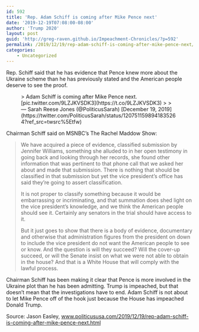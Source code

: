 ```yaml
---
id: 592
title: 'Rep. Adam Schiff is coming after Mike Pence next'
date: '2019-12-19T07:08:00-08:00'
author: 'Trump 2020'
layout: post
guid: 'http://greg-raven.github.io/Impeachment-Chronicles/?p=592'
permalink: /2019/12/19/rep-adam-schiff-is-coming-after-mike-pence-next/
categories:
    - Uncategorized
---
```


Rep. Schiff said that he has evidence that Pence knew more about the Ukraine scheme than he has previously stated and the American people deserve to see the proof.

<figure class="wp-block-embed is-type-rich is-provider-twitter wp-block-embed-twitter"><div class="wp-block-embed__wrapper">> Adam Schiff is coming after Mike Pence next. [pic.twitter.com/9LZJKVSDK3](https://t.co/9LZJKVSDK3)
> 
> — Sarah Reese Jones (@PoliticusSarah) [December 19, 2019](https://twitter.com/PoliticusSarah/status/1207511598941835264?ref_src=twsrc%5Etfw)

<script async="" charset="utf-8" src="https://platform.twitter.com/widgets.js"></script></div></figure>Chairman Schiff said on MSNBC’s The Rachel Maddow Show:

> We have acquired a piece of evidence, classified submission by Jennifer Williams, something she alluded to in her open testimony in going back and looking through her records, she found other information that was pertinent to that phone call that we asked her about and made that submission. There is nothing that should be classified in that submission but yet the vice president’s office has said they’re going to assert classification.
> 
> It is not proper to classify something because it would be embarrassing or incriminating, and that summation does shed light on the vice president’s knowledge, and we think the American people should see it. Certainly any senators in the trial should have access to it.
> 
> But it just goes to show that there is a body of evidence, documentary and otherwise that administration figures from the president on down to include the vice president do not want the American people to see or know. And the question is will they succeed? Will the cover-up succeed, or will the Senate insist on what we were not able to obtain in the house? And that is a White House that will comply with the lawful process.

Chairman Schiff has been making it clear that Pence is more involved in the Ukraine plot than he has been admitting. Trump is impeached, but that doesn’t mean that the investigations have to end. Adam Schiff is not about to let Mike Pence off of the hook just because the House has impeached Donald Trump.

Source: Jason Easley, www.politicususa.com/2019/12/19/rep-adam-schiff-is-coming-after-mike-pence-next.html